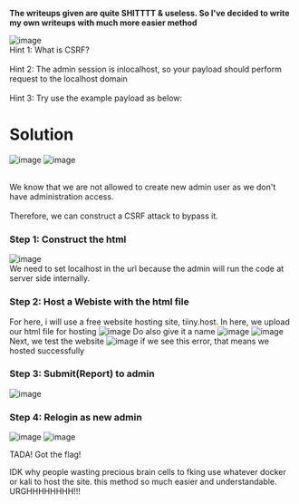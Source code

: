 **The writeups given are quite SHITTTT & useless. So I've decided to write my own writeups with much more easier method**

![image](https://github.com/user-attachments/assets/1f726f61-8252-457b-a503-11e36951ef3e)
<br>Hint 1: What is CSRF?</br>
<br>Hint 2: The admin session is inlocalhost, so your payload should perform request to the localhost domain</br>
<br>Hint 3: Try use the example payload as below:</br>


# Solution
![image](https://github.com/user-attachments/assets/077afd8f-f33b-454b-8ef1-ab35291e3cf1)
![image](https://github.com/user-attachments/assets/129b56b6-7d98-41b9-baf1-a4dc8ce5105c)

<br>We know that we are not allowed to create new admin user as we don't have administration access. </br>
<br>Therefore, we can construct a CSRF attack to bypass it.</br>

### Step 1: Construct the html
![image](https://github.com/user-attachments/assets/6c9d2796-428a-48ce-9722-49124bd59ab6)
<br>We need to set localhost in the url because the admin will run the code at server side internally.</br>

### Step 2: Host a Webiste with the html file
For here, i will use a free website hosting site, tiiny.host.
In here, we upload our html file for hosting
![image](https://github.com/user-attachments/assets/caa7c94c-ec86-4dbd-9706-712d3856b267)
Do also give it a name
![image](https://github.com/user-attachments/assets/79a86ae6-4be9-4932-ab57-8453ab354743)
![image](https://github.com/user-attachments/assets/53ea9a18-a050-4b17-807b-9e63e21ffe04)
Next, we test the website
![image](https://github.com/user-attachments/assets/7fbd375a-5a2b-4442-817f-cfc2e98fe9ed)
if we see this error, that means we hosted successfully

### Step 3: Submit(Report) to admin
![image](https://github.com/user-attachments/assets/bc0afe28-564b-449b-8eb9-cf917a9ee30f)

### Step 4: Relogin as new admin
![image](https://github.com/user-attachments/assets/cf9fa292-821e-46e7-8c56-0e26efa37e78)
![image](https://github.com/user-attachments/assets/fcc3826d-b6f1-4707-b6f4-c6e4338b79cc)

TADA! Got the flag!

IDK why people wasting precious brain cells to fking use whatever docker or kali to host the site.
this method so much easier and understandable. URGHHHHHHHH!!!
